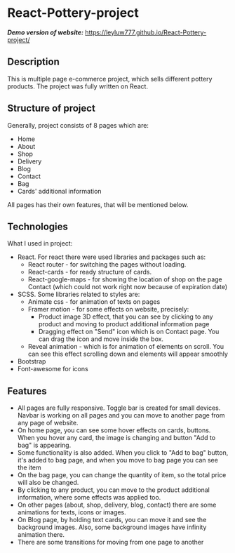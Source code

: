 # React-Pottery-project

***Demo version of website:*** https://leyluw777.github.io/React-Pottery-project/

## Description
This is multiple page e-commerce project, which sells different pottery products. The project was fully written on React.

## Structure of project
Generally, project consists of 8 pages which are:
* Home
* About
* Shop
* Delivery
* Blog 
* Contact
* Bag
* Cards' additional information <br/>

All pages has their own features, that will be mentioned below.

## Technologies 
What I used in project:
* React. For react there were used libraries and packages such as:
  - React router - for switching the pages without loading.
  - React-cards - for ready structure of cards.
  - React-google-maps - for showing the location of shop on the page Contact (which could not work right now because of expiration date)
* SCSS. Some libraries related to styles are:
  - Animate css - for animation of texts on pages 
   - Framer motion - for some effects on website, precisely: 
     - Product image 3D effect, that you can see by clicking to any product and moving to product additional information page
     - Dragging effect on "Send" icon which is on Contact page. You can drag the icon and move inside the box.
   - Reveal animation - which is for animation of elements on scroll. You can see this effect scrolling down and elements will appear smoothly
* Bootstrap 
* Font-awesome for icons


## Features
* All pages are fully responsive. Toggle bar is created for small devices. Navbar is working on all pages and you can move to another page from any page of website.
* On home page, you can see some hover effects on cards, buttons. When you hover any card, the image is changing and button "Add to bag" is appearing. 
* Some functionality is also added. When you click to "Add to bag" button, it's added to bag page, and when you move to bag page you can see the item
* On the bag page, you can change the quantity of item, so the total price will also be changed.
* By clicking to any product, you can move to the product additional information, where some effects was applied too.
* On other pages (about, shop, delivery, blog, contact) there are some animations for texts, icons or images. 
* On Blog page, by holding text cards, you can move it and see the background images. Also, some background images have infinity animation there.
* There are some transitions for moving from one page to another
